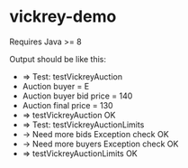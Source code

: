 # vickrey-demo
Requires Java >= 8 

Output should be like this:

* => Test: testVickreyAuction
* Auction buyer = E
* Auction buyer bid price = 140
* Auction final price = 130
* => testVickreyAuction OK
* => Test: testVickreyAuctionLimits
* -> Need more bids Exception check OK
* -> Need more buyers Exception check OK
* => testVickreyAuctionLimits OK
